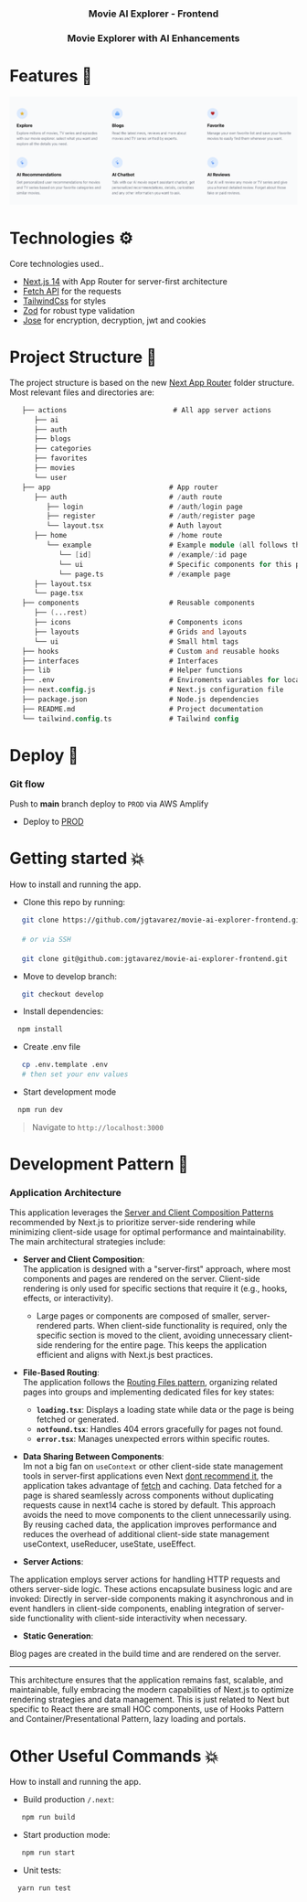 <div align="center">
  <h3 align="center"> <b>Movie AI Explorer - Frontend</b> </h3>
  <h3 align="center">Movie Explorer with AI Enhancements</h3> 
</div>

# Features 🌟

<img src=".github/features.png" alt="features" />

# Technologies ⚙️

Core technologies used..

- [Next.js 14](https://nextjs.org) with App Router for server-first architecture
- [Fetch API](https://developer.mozilla.org/en-US/docs/Web/API/Fetch_API) for the requests
- [TailwindCss](https://tailwindcss.com) for styles 
- [Zod](https://zod.dev) for robust type validation
- [Jose](https://www.npmjs.com/package/jose) for encryption, decryption, jwt and cookies

# Project Structure 📐

The project structure is based on the new [Next App Router](https://nextjs.org/docs/app) folder structure.
Most relevant files and directories are:

```v
   ├── actions                          # All app server actions
      ├── ai
      ├── auth
      ├── blogs
      ├── categories
      ├── favorites
      ├── movies
      └── user
   ├── app                             # App router
      ├── auth                         # /auth route
         ├── login                     # /auth/login page
         ├── register                  # /auth/register page
         └── layout.tsx                # Auth layout
      ├── home                         # /home route
         └── example                   # Example module (all follows the same)
            └── [id]                   # /example/:id page
            └── ui                     # Specific components for this page
            └── page.ts                # /example page
      ├── layout.tsx
      └── page.tsx
   ├── components                      # Reusable components
      ├── (...rest)
      ├── icons                        # Components icons
      ├── layouts                      # Grids and layouts
      └── ui                           # Small html tags
   ├── hooks                           # Custom and reusable hooks
   ├── interfaces                      # Interfaces
   ├── lib                             # Helper functions
   ├── .env                            # Enviroments variables for local
   ├── next.config.js                  # Next.js configuration file
   ├── package.json                    # Node.js dependencies
   ├── README.md                       # Project documentation
   └── tailwind.config.ts              # Tailwind config
```

# Deploy 🚀

### Git flow

Push to **main** branch deploy to `PROD` via AWS Amplify

- Deploy to [PROD](https://main.d1ugsktwkzh3x3.amplifyapp.com/)

# Getting started 💥

How to install and running the app.

- Clone this repo by running:

```bash
   git clone https://github.com/jgtavarez/movie-ai-explorer-frontend.git

   # or via SSH

   git clone git@github.com:jgtavarez/movie-ai-explorer-frontend.git
```

- Move to develop branch:

```bash
   git checkout develop
```

- Install dependencies:

```bash
  npm install
```

- Create .env file

```bash
   cp .env.template .env
   # then set your env values
```

- Start development mode

```bash
  npm run dev
```

> Navigate to `http://localhost:3000`

# Development Pattern 📝

### Application Architecture

This application leverages the [Server and Client Composition Patterns](https://nextjs.org/docs/app/building-your-application/rendering/composition-patterns) recommended by Next.js to prioritize server-side rendering while minimizing client-side usage for optimal performance and maintainability. The main architectural strategies include:

- **Server and Client Composition**:  
  The application is designed with a "server-first" approach, where most components and pages are rendered on the server. Client-side rendering is only used for specific sections that require it (e.g., hooks, effects, or interactivity).

  - Large pages or components are composed of smaller, server-rendered parts. When client-side functionality is required, only the specific section is moved to the client, avoiding unnecessary client-side rendering for the entire page. This keeps the application efficient and aligns with Next.js best practices.

- **File-Based Routing**:  
  The application follows the [Routing Files pattern](https://nextjs.org/docs/app/getting-started/project-structure#routing-files), organizing related pages into groups and implementing dedicated files for key states:

  - **`loading.tsx`**: Displays a loading state while data or the page is being fetched or generated.
  - **`notfound.tsx`**: Handles 404 errors gracefully for pages not found.
  - **`error.tsx`**: Manages unexpected errors within specific routes.

- **Data Sharing Between Components**:  
  Im not a big fan on `useContext` or other client-side state management tools in server-first applications even Next [dont recommend it](https://nextjs.org/docs/app/building-your-application/rendering/composition-patterns#sharing-data-between-components), the application takes advantage of [fetch](https://nextjs.org/docs/14/app/api-reference/functions/fetch) and caching. Data fetched for a page is shared seamlessly across components without duplicating requests cause in next14 cache is stored by default. This approach avoids the need to move components to the client unnecessarily using.
  By reusing cached data, the application improves performance and reduces the overhead of additional client-side state management useContext, useReducer, useState, useEffect.

- **Server Actions**:

The application employs server actions for handling HTTP requests and others server-side logic. These actions encapsulate business logic and are invoked:
Directly in server-side components making it asynchronous and in event handlers in client-side components, enabling  integration of server-side functionality with client-side interactivity when necessary.

- **Static Generation**:

Blog pages are created in the build time and are rendered on the server.

---

This architecture ensures that the application remains fast, scalable, and maintainable, fully embracing the modern capabilities of Next.js to optimize rendering strategies and data management. This is just related to Next but specific to React there are small HOC components, use of Hooks Pattern and Container/Presentational Pattern, lazy loading and portals.

# Other Useful Commands 💥

How to install and running the app.

- Build production `/.next`:

```bash
   npm run build
```

- Start production mode:

```bash
   npm run start
```

- Unit tests:

```bash
  yarn run test
```